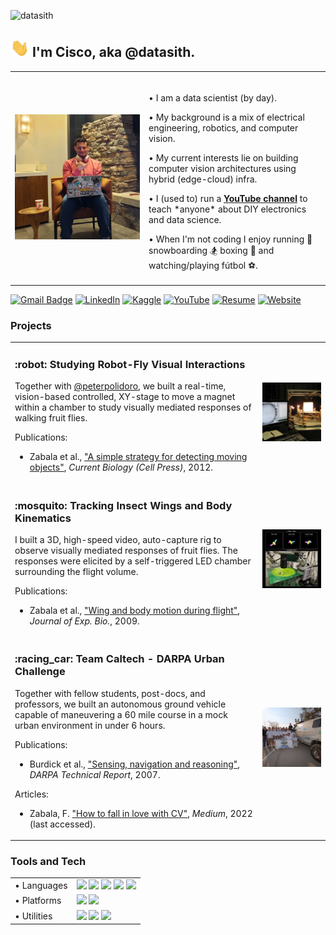 <p align="left"> <img src="https://komarev.com/ghpvc/?username=datasith" alt="datasith" /> </p>

## <img src="https://github.com/datasith/datasith/blob/main/img/hi.gif" width="30px" height="29px"> I'm Cisco, aka @datasith.

<div>
<table><tr>
<td  style="width:200px">
<img width="225px" src="img/pfp.jpg">
</td>  
<td>
<img width="825px" height="1">
<p>• I am a data scientist (by day).</p>
<p>• My background is a mix of electrical engineering, robotics, and computer vision.</p>
<p>• My current interests lie on building computer vision architectures using hybrid (edge-cloud) infra.</p>
<p>• I (used to) run a <b><a href="https://youtube.com/datasith">YouTube channel</a></b> to teach *anyone* about DIY electronics and data science.</p>
<p>• When I'm not coding I enjoy running 🏃 snowboarding 🏂 boxing 🥊 and watching/playing fútbol ⚽.</p>
</td>
</tr>
</table>
</div>

[![Gmail Badge](https://img.shields.io/badge/CONTACT-FFFFFF?message=contact&style=for-the-badge&logo=gmail&logoColor=red&link=mailto:zabala@caltech.edu)](mailto:zabala@caltech.edu)
[![LinkedIn](https://img.shields.io/badge/LINKEDIN-0072b1?style=for-the-badge&logo=linkedin&logoColor=white)](https://www.linkedin.com/in/datasith)
[![Kaggle](https://img.shields.io/badge/KAGGLE-FFFFFF?style=for-the-badge&logo=kaggle&logoColor=blue)](https://kaggle.com/thedatasith)
[![YouTube](https://img.shields.io/badge/YOUTUBE-white?style=for-the-badge&logo=youtube&logoColor=red)](https://youtube.com/datasith)
[![Resume](https://img.shields.io/badge/RESUME-gray?style=for-the-badge&logo=adobeacrobatreader&logoColor=EC1C24)](https://github.com/datasith/datasith/blob/main/datasith-resume.pdf)
[![Website](https://img.shields.io/website-up-down-green-red/https/datasith.io?style=for-the-badge)](https://datasith.io/) 

### Projects
<table><tr>
  <td>
    <h3>:robot: Studying Robot-Fly Visual Interactions</h3>
    <p>Together with <a href="https://github.com/peterpolidoro">@peterpolidoro</a>, we built a real-time, vision-based controlled, XY-stage to move a magnet within a chamber to study visually mediated responses of walking fruit flies.</p>
    <p>
      <p>Publications:</p>
      <ul>
        <li>
          Zabala et al.,           
          <a href="https://www.cell.com/current-biology/fulltext/S0960-9822(12)00577-5">
            "A simple strategy for detecting moving objects"</a>,
          <i>Current Biology (Cell Press)</i>, 2012.
        </li>
      </ul>
    </p>
  </td>
  <td>
    <img src="img/rig_flyatar.jpg" alt="Flyatar Robot-Fly Interactions Rig" width="400px">
  </td>
</tr><tr>   
  <td>
    <h3>:mosquito: Tracking Insect Wings and Body Kinematics</h3>
    <p>I built a 3D, high-speed video, auto-capture rig to observe visually mediated responses of fruit flies. The responses were elicited by a self-triggered LED chamber surrounding the flight volume. 
    </p>
    <p>
      <p>Publications:</p>
      <ul>
        <li>
          Zabala et al.,           
          <a href="https://journals.biologists.com/jeb/article/212/9/1307/19160/Wing-and-body-motion-during-flight-initiation-in">
            "Wing and body motion during flight"</a>,
          <i>Journal of Exp. Bio.</i>, 2009.
        </li>
      </ul>
    </p>
  </td>
  <td>
    <img src="img/rig_flytrax.jpg" alt="Flytrax Motion Capture Rig" width="400px">
  </td>
</tr><tr> 
  <td>
    <h3>:racing_car: Team Caltech - DARPA Urban Challenge</h3>
    <p>Together with fellow students, post-docs, and professors, we built an autonomous ground vehicle capable of maneuvering a 60 mile course in a mock urban environment in under 6 hours.</p>
    <p>
      <p>Publications:</p>
      <ul>
        <li>
          Burdick et al.,           
          <a href="http://users.cms.caltech.edu/~murray/preprints/bur+07-dgc.pdf">
            "Sensing, navigation and reasoning"</a>, 
          <i>DARPA Technical Report</i>, 2007.
        </li>
      </ul>
      <p>Articles:</p>
      <ul>
        <li>
          Zabala, F. 
          <a href="https://medium.com/@datasith/how-to-fall-in-love-with-computer-vision-4f899ff51ecd">
            "How to fall in love with CV"</a>, 
          <i>Medium</i>, 2022 (last accessed).
        </li>
      </ul>    
    </p>    
    
  </td>
  <td>
    <img src="img/team_caltech.jpg" alt="Team Caltech at DGC '08" width="400px">
  </td>
</tr></table>

### Tools and Tech
<table>
  <tr>
    <td>• Languages</td> 
    <td><img src="https://img.shields.io/badge/Python-0077B5?style=for-the-badge&logo=python&logoColor=white">
    <img src="https://img.shields.io/badge/C%2B%2B-0077B5?style=for-the-badge&logo=c%2B%2B&logoColor=white">
    <img src="https://img.shields.io/badge/MATLAB-0077B5?style=for-the-badge&logo=MATLAB&logoColor=white">
    <img src="https://img.shields.io/badge/mysql-0077B5?style=for-the-badge&logo=mysql&logoColor=white">      
    <img src="https://img.shields.io/badge/JavaScript-0077B5?style=for-the-badge&logo=JavaScript&logoColor=white"></td>
  </tr>
  <tr>
    <td>• Platforms</td> 
    <td><img src="https://img.shields.io/badge/Amazon_AWS-0077B5?style=for-the-badge&logo=amazon-aws&logoColor=white">
    <img src="https://img.shields.io/badge/Google_Cloud-0077B5?style=for-the-badge&logo=google-cloud&logoColor=white"></td>
  </tr>    
  <tr>
    <td>• Utilities</td>
    <td><img src="https://img.shields.io/badge/Linux-0077B5?style=for-the-badge&logo=Linux&logoColor=white">          
    <img src="https://img.shields.io/badge/LaTeX-0077B5?style=for-the-badge&logo=LaTeX&logoColor=white">
    <img src="https://img.shields.io/badge/Git-0077B5?style=for-the-badge&logo=git&logoColor=white"></td>
  </tr>
</table>
